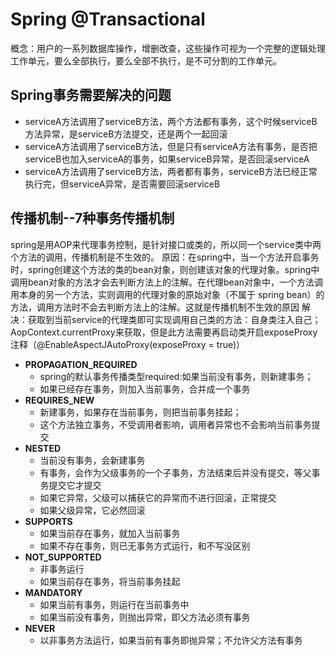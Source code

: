 # Spring @Transactional

概念：用户的一系列数据库操作，增删改查，这些操作可视为一个完整的逻辑处理工作单元，要么全部执行，要么全部不执行，是不可分割的工作单元。

## Spring事务需要解决的问题

- serviceA方法调用了serviceB方法，两个方法都有事务，这个时候serviceB方法异常，是serviceB方法提交，还是两个一起回滚
- serviceA方法调用了serviceB方法，但是只有serviceA方法有事务，是否把serviceB也加入serviceA的事务，如果serviceB异常，是否回滚serviceA
- serviceA方法调用了serviceB方法，两者都有事务，serviceB方法已经正常执行完，但serviceA异常，是否需要回滚serviceB

## 传播机制--7种事务传播机制

spring是用AOP来代理事务控制，是针对接口或类的，所以同一个service类中两个方法的调用，传播机制是不生效的。
原因：在spring中，当一个方法开启事务时，spring创建这个方法的类的bean对象，则创建该对象的代理对象。spring中调用bean对象的方法才会去判断方法上的注解。在代理bean对象中，一个方法调用本身的另一个方法，实则调用的代理对象的原始对象（不属于
spring bean）的方法，调用方法时不会去判断方法上的注解。这就是传播机制不生效的原因
解决：获取到当前service的代理类即可实现调用自己类的方法：自身类注入自己；AopContext.currentProxy来获取，但是此方法需要再启动类开启exposeProxy注释（@EnableAspectJAutoProxy(exposeProxy = true)）

- **PROPAGATION_REQUIRED**
    - spring的默认事务传播类型required:如果当前没有事务，则新建事务；
    - 如果已经存在事务，则加入当前事务，合并成一个事务
- **REQUIRES_NEW**
    - 新建事务，如果存在当前事务，则把当前事务挂起；
    - 这个方法独立事务，不受调用者影响，调用者异常也不会影响当前事务提交
- **NESTED**
    - 当前没有事务，会新建事务
    - 有事务，会作为父级事务的一个子事务，方法结束后并没有提交，等父事务提交它才提交
    - 如果它异常，父级可以捕获它的异常而不进行回滚，正常提交
    - 如果父级异常，它必然回滚
- **SUPPORTS**
    - 如果当前存在事务，就加入当前事务
    - 如果不存在事务，则已无事务方式运行，和不写没区别
- **NOT_SUPPORTED**
    - 非事务运行
    - 如果当前存在事务，将当前事务挂起
- **MANDATORY**
    - 如果当前有事务，则运行在当前事务中
    - 如果当前没有事务，则抛出异常，即父方法必须有事务
- **NEVER**
    - 以非事务方法运行，如果当前有事务即抛异常；不允许父方法有事务
